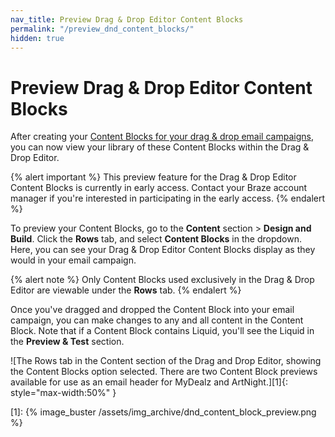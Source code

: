 ```yaml
---
nav_title: Preview Drag & Drop Editor Content Blocks
permalink: "/preview_dnd_content_blocks/"
hidden: true
---
```


# Preview Drag & Drop Editor Content Blocks

After creating your [Content Blocks for your drag & drop email campaigns]({{site.baseurl}}/user_guide/message_building_by_channel/email/drag_and_drop/dnd_content_blocks/), you can now view your library of these Content Blocks within the Drag & Drop Editor.

{% alert important %}
This preview feature for the Drag & Drop Editor Content Blocks is currently in early access. Contact your Braze account manager if you're interested in participating in the early access.
{% endalert %}

To preview your Content Blocks, go to the **Content** section > **Design and Build**. Click the **Rows** tab, and select **Content Blocks** in the dropdown. Here, you can see your Drag & Drop Editor Content Blocks display as they would in your email campaign. 

{% alert note %}
Only Content Blocks used exclusively in the Drag & Drop Editor are viewable under the **Rows** tab.
{% endalert %}

Once you've dragged and dropped the Content Block into your email campaign, you can make changes to any and all content in the Content Block. Note that if a Content Block contains Liquid, you'll see the Liquid in the **Preview & Test** section.

![The Rows tab in the Content section of the Drag and Drop Editor, showing the Content Blocks option selected. There are two Content Block previews available for use as an email header for MyDealz and ArtNight.][1]{: style="max-width:50%" }


[1]: {% image_buster /assets/img_archive/dnd_content_block_preview.png %} 